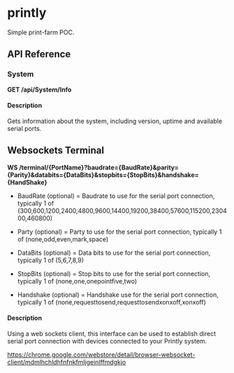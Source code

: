 # printly
Simple print-farm POC.

## API Reference

### System

**GET /api/System/Info**

#### Description

Gets information about the system, including version, uptime and available serial ports.

## Websockets Terminal

**WS /terminal/{PortName}?baudrate={BaudRate}&parity={Parity}&databits={DataBits}&stopbits={StopBits}&handshake={HandShake}**

- BaudRate (optional) = Baudrate to use for the serial port connection, typically 1 of (300,600,1200,2400,4800,9600,14400,19200,38400,57600,115200,230400,460800)

- Party (optional) = Party to use for the serial port connection, typically 1 of (none,odd,even,mark,space)

- DataBits (optional) = Data bits to use for the serial port connection, typically 1 of (5,6,7,8,9)

- StopBits (optional) = Stop bits to use for the serial port connection, typically 1 of (none,one,onepointfive,two)

- Handshake (optional) = Handshake use for the serial port connection, typically 1 of (none,requesttosend,requesttosendxonxoff,xonxoff)

#### Description

Using a web sockets client, this interface can be used to establish direct serial port connection with devices connected to your Printly system.

https://chrome.google.com/webstore/detail/browser-websocket-client/mdmlhchldhfnfnkfmljgeinlffmdgkjo